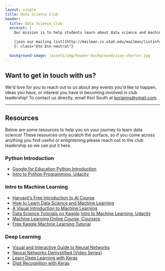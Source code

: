 ```yaml
---
layout: single
title: Data Science Club
header:
  title: Data Science Club
  excerpt: |
    Our mission is to help students learn about data science and machine learning through tutorials, presentations from industry professionals, and hands-on experience.
    
    [join our mailing list](http://mailman.cs.utah.edu/mailman/listinfo/datascience)
    {: class="btn btn-neutral"}
  
  background-image: /assets/img/header-background/zion-shorter.jpg
---
```


## Want to get in touch with us?

We'd love for you to reach out to us about any events you'd like to happen, ideas you have, or interest you have in becoming involved in club leadership! To contact us directly, email Kori South at [korianns@ymail.com](mailto:korianns@ymail.com).

---

## Resources

Below are some resources to help you on your journey to learn data science! These resources only scratch the surface, so if you come across anything you find useful or enlightening please reach out to the club leadership so we can put it here.

### Python Introduction
* [Google for Education Python Introduction](https://developers.google.com/edu/python/)
* [Intro to Python Programming, Udacity](https://www.udacity.com/course/introduction-to-python--ud1110)

### Intro to Machine Learning
* [Harvard's Free Introduction to AI Course](https://www.edx.org/course/cs50s-introduction-to-artificial-intelligence-with-python)
* [How to Learn Data Science and Machine Learning](http://blog.kaggle.com/2017/04/17/the-best-sources-to-study-machine-learning-and-ai-with-ben-hamner-kaggle-cto/)
* [A Visual Introduction to Machine Learning](http://www.r2d3.us/visual-intro-to-machine-learning-part-1/)
* [Data Science Tutorials on Kaggle](http://blog.kaggle.com/category/tutorials/)
[Intro to Machine Learning, Udacity](https://www.udacity.com/course/intro-to-machine-learning--ud120)
* [Machine Learning Online Course, Coursera](https://www.coursera.org/learn/machine-learning)
* [Free Kaggle Machine Learning Tutorial](http://blog.kaggle.com/2016/04/25/free-kaggle-machine-learning-tutorial-for-python/)

### Deep Learning
* [Visual and Interactive Guide to Neural Networks](http://jalammar.github.io/visual-interactive-guide-basics-neural-networks/)
* [Neural Networks Demystified (Video Series)](https://www.youtube.com/watch?v=bxe2T-V8XRs)
* [Learn Deep Learning with Keras](http://p.migdal.pl/2017/04/30/teaching-deep-learning.html)
* [Digit Recognition with Keras](http://machinelearningmastery.com/handwritten-digit-recognition-using-convolutional-neural-networks-python-keras/)